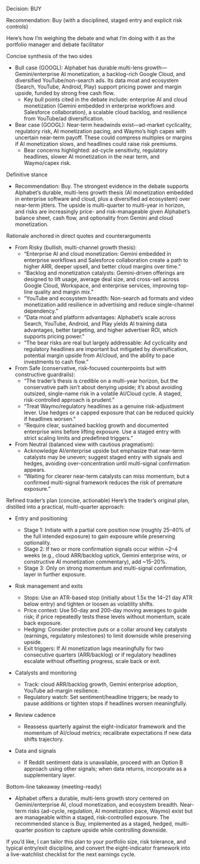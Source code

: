 Decision: BUY

Recommendation: Buy (with a disciplined, staged entry and explicit risk controls)

Here’s how I’m weighing the debate and what I’m doing with it as the portfolio manager and debate facilitator

Concise synthesis of the two sides
- Bull case (GOOGL): Alphabet has durable multi-lens growth—Gemini/enterprise AI monetization, a backlog-rich Google Cloud, and diversified YouTube/non-search ads. Its data moat and ecosystem (Search, YouTube, Android, Play) support pricing power and margin upside, funded by strong free cash flow.
  - Key bull points cited in the debate include: enterprise AI and cloud monetization (Gemini embedded in enterprise workflows and Salesforce collaboration), a scalable cloud backlog, and resilience from YouTube/ad diversification.
- Bear case (GOOGL): Near-term headwinds exist—ad-market cyclicality, regulatory risk, AI monetization pacing, and Waymo’s high capex with uncertain near-term payoff. These could compress multiples or margins if AI monetization slows, and headlines could raise risk premiums.
  - Bear concerns highlighted: ad-cycle sensitivity, regulatory headlines, slower AI monetization in the near term, and Waymo/capex risk.

Definitive stance
- Recommendation: Buy. The strongest evidence in the debate supports Alphabet’s durable, multi-lens growth thesis (AI monetization embedded in enterprise software and cloud, plus a diversified ad ecosystem) over near-term jitters. The upside is multi-quarter to multi-year in horizon, and risks are increasingly price- and risk-manageable given Alphabet’s balance sheet, cash flow, and optionality from Gemini and cloud monetization.

Rationale anchored in direct quotes and counterarguments
- From Risky (bullish, multi-channel growth thesis):
  - “Enterprise AI and cloud monetization: Gemini embedded in enterprise workflows and Salesforce collaboration create a path to higher ARR, deeper upsell, and better cloud margins over time.”
  - “Backlog and monetization catalysts: Gemini-driven offerings are designed to lift usage, average deal size, and cross-sell across Google Cloud, Workspace, and enterprise services, improving top-line quality and margin mix.”
  - “YouTube and ecosystem breadth: Non-search ad formats and video monetization add resilience in advertising and reduce single-channel dependency.”
  - “Data moat and platform advantages: Alphabet’s scale across Search, YouTube, Android, and Play yields AI training data advantages, better targeting, and higher advertiser ROI, which supports pricing power.”
  - “The bear risks are real but largely addressable: Ad cyclicality and regulatory headlines are important but mitigated by diversification, potential margin upside from AI/cloud, and the ability to pace investments to cash flow.”
- From Safe (conservative, risk-focused counterpoints but with constructive guardrails):
  - “The trader’s thesis is credible on a multi-year horizon, but the conservative path isn’t about denying upside; it’s about avoiding outsized, single-name risk in a volatile AI/Cloud cycle. A staged, risk-controlled approach is prudent.”
  - “Treat Waymo/regulatory headlines as a genuine risk-adjustment lever. Use hedges or a capped exposure that can be reduced quickly if headlines worsen.”
  - “Require clear, sustained backlog growth and documented enterprise wins before lifting exposure. Use a staged entry with strict scaling limits and predefined triggers.”
- From Neutral (balanced view with cautious pragmatism):
  - Acknowledge AI/enterprise upside but emphasize that near-term catalysts may be uneven; suggest staged entry with signals and hedges, avoiding over-concentration until multi-signal confirmation appears.
  - “Waiting for clearer near-term catalysts can miss momentum, but a confirmed multi-signal framework reduces the risk of premature exposure.”

Refined trader’s plan (concise, actionable)
Here’s the trader’s original plan, distilled into a practical, multi-quarter approach:

- Entry and positioning
  - Stage 1: Initiate with a partial core position now (roughly 25–40% of the full intended exposure) to gain exposure while preserving optionality.
  - Stage 2: If two or more confirmation signals occur within ~2–4 weeks (e.g., cloud ARR/backlog uptick, Gemini enterprise wins, or constructive AI monetization commentary), add ~15–20%.
  - Stage 3: Only on strong momentum and multi-signal confirmation, layer in further exposure.

- Risk management and exits
  - Stops: Use an ATR-based stop (initially about 1.5x the 14–21 day ATR below entry) and tighten or loosen as volatility shifts.
  - Price context: Use 50-day and 200-day moving averages to guide risk; if price repeatedly tests these levels without momentum, scale back exposure.
  - Hedging: Consider protective puts or a collar around key catalysts (earnings, regulatory milestones) to limit downside while preserving upside.
  - Exit triggers: If AI monetization lags meaningfully for two consecutive quarters (ARR/backlog) or if regulatory headlines escalate without offsetting progress, scale back or exit.

- Catalysts and monitoring
  - Track: cloud ARR/backlog growth, Gemini enterprise adoption, YouTube ad-margin resilience.
  - Regulatory watch: Set sentiment/headline triggers; be ready to pause additions or tighten stops if headlines worsen meaningfully.

- Review cadence
  - Reassess quarterly against the eight-indicator framework and the momentum of AI/cloud metrics; recalibrate expectations if new data shifts trajectory.

- Data and signals
  - If Reddit sentiment data is unavailable, proceed with an Option B approach using other signals; when data returns, incorporate as a supplementary layer.

Bottom-line takeaway (meeting-ready)
- Alphabet offers a durable, multi-lens growth story centered on Gemini/enterprise AI, cloud monetization, and ecosystem breadth. Near-term risks (ad-cycle, regulation, AI monetization pace, Waymo) exist but are manageable within a staged, risk-controlled exposure. The recommended stance is Buy, implemented as a staged, hedged, multi-quarter position to capture upside while controlling downside.

If you’d like, I can tailor this plan to your portfolio size, risk tolerance, and typical entry/exit discipline, and convert the eight-indicator framework into a live-watchlist checklist for the next earnings cycle.